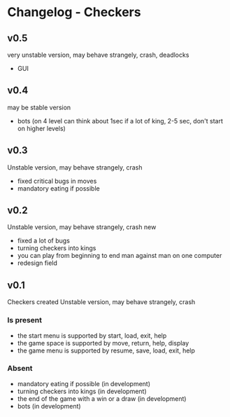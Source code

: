 # Changelog - Checkers

## v0.5
very unstable version, may behave strangely, crash, deadlocks
- GUI

## v0.4
may be stable version
- bots (on 4 level can think about 1sec if a lot of king, 2-5 sec, don't start on higher levels)

## v0.3
Unstable version, may behave strangely, crash
- fixed critical bugs in moves
- mandatory eating if possible

## v0.2
Unstable version, may behave strangely, crash
new
- fixed a lot of bugs
- turning checkers into kings
- you can play from beginning to end man against man on one computer
- redesign field

## v0.1
Checkers created
Unstable version, may behave strangely, crash

### Is present
- the start menu
  is supported by start, load, exit, help
- the game space
  is supported by move, return, help, display
- the game menu
  is supported by resume, save, load, exit, help

### Absent
- mandatory eating if possible (in development)
- turning checkers into kings (in development)
- the end of the game with a win or a draw (in development)
- bots (in development)